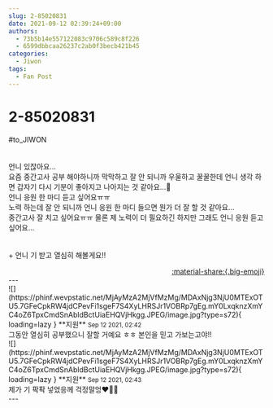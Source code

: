 ```yaml
---
slug: 2-85020831
date: 2021-09-12 02:39:24+09:00
authors:
  - 73b5b14e557122083c9706c589c8f226
  - 6599dbbcaa26237c2ab0f3becb421b45
categories:
  - Jiwon
tags:
  - Fan Post
---
```


# 2-85020831

<div class="post-container" markdown="1">
<div class="content-container md-sidebar__scrollwrap" markdown="1">

\#to_JIWON<br><br><br>언니 있잖아요...<br>요즘 중간고사 공부 해야하니까 막막하고 잘 안 되니까 우울하고 꿀꿀한데 언니 생각 하면 갑자기 다시 기분이 좋아지고 나아지는 것 같아요...🥺<br>언니 응원 한 마디 듣고 싶어요ㅠㅠ<br>노력 하는데 잘 안 되니까 언니 응원 한 마디 들으면 뭔가 더 잘 할 것 같아요...<br>중간고사 잘 치고 싶어요ㅠㅠ 물론 제 노력이 더 필요하긴 하지만 그래도 언니 응원 듣고 싶어요...<br><br><br>+ 언니 기 받고 열심히 해볼게요!!

</div>
</div>

<div style="text-align: right;" markdown="1">
<a href="https://weverse.io/fromis9/fanpost/2-85020831" style="text-align: right;">:material-share:{.big-emoji}</a>
</div>
---

<div class="comments-container md-sidebar__scrollwrap" markdown="1">
<div class="comment" markdown="1">
<div class='id-container' markdown="1">
![](https://phinf.wevpstatic.net/MjAyMzA2MjVfMzMg/MDAxNjg3NjU0MTExOTU5.7GFeCpkRW4jdCPevFi1sgeF7S4XyLHRSJr1VOBRp7gEg.mY0LxqknzXmYC4oZ6TpxCmdSnAbldBctUiaEHQVjHkgg.JPEG/image.jpg?type=s72){ loading=lazy }
**<span class="artist">지원</span>** <small>Sep 12 2021, 02:42</small><br>
</div>
<div class='comment-body' markdown="1">
그동안 열심히 공부했으니 잘할 거예요 ㅎㅎ 본인을 믿고 가보는고야!!
</div>
</div>
<div class="comment" markdown="1">
<div class='id-container' markdown="1">
![](https://phinf.wevpstatic.net/MjAyMzA2MjVfMzMg/MDAxNjg3NjU0MTExOTU5.7GFeCpkRW4jdCPevFi1sgeF7S4XyLHRSJr1VOBRp7gEg.mY0LxqknzXmYC4oZ6TpxCmdSnAbldBctUiaEHQVjHkgg.JPEG/image.jpg?type=s72){ loading=lazy }
**<span class="artist">지원</span>** <small>Sep 12 2021, 02:43</small><br>
</div>
<div class='comment-body' markdown="1">
제가 기 팍팍 넣었응께 걱정말엉❤️💪💪
</div>
</div>
</div>
---
